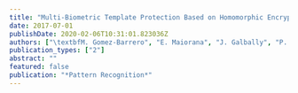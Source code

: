 ```yaml
---
title: "Multi-Biometric Template Protection Based on Homomorphic Encryption"
date: 2017-07-01
publishDate: 2020-02-06T10:31:01.823036Z
authors: ["\textbfM. Gomez-Barrero", "E. Maiorana", "J. Galbally", "P. Campisi", "J. Fierrez"]
publication_types: ["2"]
abstract: ""
featured: false
publication: "*Pattern Recognition*"
---
```


